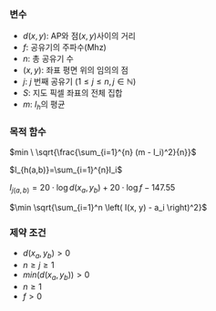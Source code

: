### 변수
- $d(x, y)$: AP와 점$(x, y)$사이의 거리  
- $f$: 공유기의 주파수(Mhz)  
- $n$: 총 공유기 수  
- $(x,y)$: 좌표 평면 위의 임의의 점  
- $j$: $j$ 번째 공유기 $(1\leq j\leq n,\,j\in\mathbb{N})$  
- $S$: 지도 픽셀 좌표의 전체 집합  
- $m$: $I_h$의 평균  

### 목적 함수


$min \ \sqrt{\frac{\sum_{i=1}^{n} (m - I_i)^2}{n}}$ 

$I_{h(a,b)}=\sum_{i=1}^{n}I_i$ 

$I_{j(a,b)} = 20 \cdot \log d(x_a, y_b) + 20 \cdot \log f - 147.55$ 

$\min \sqrt{\sum_{i=1}^n \left( I(x, y) - a_i \right)^2}$



### 제약 조건

- $d(x_a, y_b) > 0$
- $n\ge j\ge 1$
- $min{(d(x_a, y_b))} > 0$  
- $n\ge  1$  
- $f\gt 0$  
